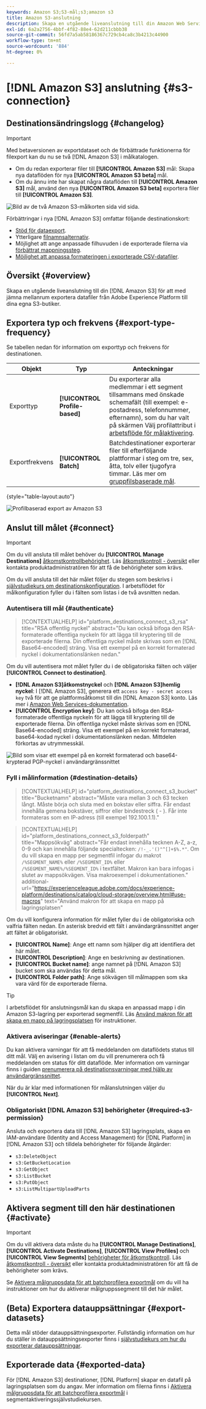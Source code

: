 ```yaml
---
keywords: Amazon S3;S3-mål;s3;amazon s3
title: Amazon S3-anslutning
description: Skapa en utgående liveanslutning till din Amazon Web Services (AWS) S3-lagringsplats för att regelbundet exportera CSV-datafiler från Adobe Experience Platform till dina egna S3-butiker.
exl-id: 6a2a2756-4bbf-4f82-88e4-62d211cbbb38
source-git-commit: 56fd7a5ab58186367c729cb4ca8c3b4213c44900
workflow-type: tm+mt
source-wordcount: '884'
ht-degree: 0%

---
```


# [!DNL Amazon S3] anslutning {#s3-connection}

## Destinationsändringslogg {#changelog}

>[!IMPORTANT]
>
>Med betaversionen av exportdataset och de förbättrade funktionerna för filexport kan du nu se två [!DNL Amazon S3] i målkatalogen.
>* Om du redan exporterar filer till **[!UICONTROL Amazon S3]** mål: Skapa nya dataflöden för nya **[!UICONTROL Amazon S3 beta]** mål.
>* Om du ännu inte har skapat några dataflöden till **[!UICONTROL Amazon S3]** mål, använd den nya **[!UICONTROL Amazon S3 beta]** exportera filer till **[!UICONTROL Amazon S3]**.


![Bild av de två Amazon S3-målkorten sida vid sida.](/help/destinations/assets/catalog/cloud-storage/amazon-s3/two-amazons3-destination-cards.png)

Förbättringar i nya [!DNL Amazon S3] omfattar följande destinationskort:

* [Stöd för dataexport](/help/destinations/ui/export-datasets.md).
* Ytterligare [filnamnsalternativ](/help/destinations/ui/activate-batch-profile-destinations.md#scheduling).
* Möjlighet att ange anpassade filhuvuden i de exporterade filerna via [förbättrat mappningssteg](/help/destinations/ui/activate-batch-profile-destinations.md#mapping).
* [Möjlighet att anpassa formateringen i exporterade CSV-datafiler](/help/destinations/ui/batch-destinations-file-formatting-options.md).

## Översikt {#overview}

Skapa en utgående liveanslutning till din [!DNL Amazon S3] för att med jämna mellanrum exportera datafiler från Adobe Experience Platform till dina egna S3-butiker.

## Exportera typ och frekvens {#export-type-frequency}

Se tabellen nedan för information om exporttyp och frekvens för destinationen.

| Objekt | Typ | Anteckningar |
---------|----------|---------|
| Exporttyp | **[!UICONTROL Profile-based]** | Du exporterar alla medlemmar i ett segment tillsammans med önskade schemafält (till exempel: e-postadress, telefonnummer, efternamn), som du har valt på skärmen Välj profilattribut i [arbetsflöde för målaktivering](../../ui/activate-batch-profile-destinations.md#select-attributes). |
| Exportfrekvens | **[!UICONTROL Batch]** | Batchdestinationer exporterar filer till efterföljande plattformar i steg om tre, sex, åtta, tolv eller tjugofyra timmar. Läs mer om [gruppfilsbaserade mål](/help/destinations/destination-types.md#file-based). |

{style=&quot;table-layout:auto&quot;}

![Profilbaserad export av Amazon S3](../../assets/catalog/cloud-storage/amazon-s3/catalog.png)

## Anslut till målet {#connect}

>[!IMPORTANT]
> 
>Om du vill ansluta till målet behöver du **[!UICONTROL Manage Destinations]** [åtkomstkontrollbehörighet](/help/access-control/home.md#permissions). Läs [åtkomstkontroll - översikt](/help/access-control/ui/overview.md) eller kontakta produktadministratören för att få de behörigheter som krävs.

Om du vill ansluta till det här målet följer du stegen som beskrivs i [självstudiekurs om destinationskonfiguration](../../ui/connect-destination.md). I arbetsflödet för målkonfiguration fyller du i fälten som listas i de två avsnitten nedan.

### Autentisera till mål {#authenticate}

>[!CONTEXTUALHELP]
>id="platform_destinations_connect_s3_rsa"
>title="RSA offentlig nyckel"
>abstract="Du kan också bifoga den RSA-formaterade offentliga nyckeln för att lägga till kryptering till de exporterade filerna. Din offentliga nyckel måste skrivas som en [!DNL Base64-encoded] sträng. Visa ett exempel på en korrekt formaterad nyckel i dokumentationslänken nedan."

Om du vill autentisera mot målet fyller du i de obligatoriska fälten och väljer **[!UICONTROL Connect to destination]**.

* **[!DNL Amazon S3]åtkomstnyckel** och **[!DNL Amazon S3]hemlig nyckel**: I [!DNL Amazon S3], generera ett `access key - secret access key` två för att ge plattformsåtkomst till din [!DNL Amazon S3] konto. Läs mer i [Amazon Web Services-dokumentation](https://docs.aws.amazon.com/IAM/latest/UserGuide/id_credentials_access-keys.html).
* **[!UICONTROL Encryption key]**: Du kan också bifoga den RSA-formaterade offentliga nyckeln för att lägga till kryptering till de exporterade filerna. Din offentliga nyckel måste skrivas som en [!DNL Base64-encoded] sträng. Visa ett exempel på en korrekt formaterad, base64-kodad nyckel i dokumentationslänken nedan. Mittdelen förkortas av utrymmesskäl.

![Bild som visar ett exempel på en korrekt formaterad och base64-krypterad PGP-nyckel i användargränssnittet](../../assets/catalog/cloud-storage/sftp/pgp-key.png)

### Fyll i målinformation {#destination-details}

>[!CONTEXTUALHELP]
>id="platform_destinations_connect_s3_bucket"
>title="Bucketnamn"
>abstract="Måste vara mellan 3 och 63 tecken långt. Måste börja och sluta med en bokstav eller siffra. Får endast innehålla gemena bokstäver, siffror eller bindestreck ( - ). Får inte formateras som en IP-adress (till exempel 192.100.1.1)."

>[!CONTEXTUALHELP]
>id="platform_destinations_connect_s3_folderpath"
>title="Mappsökväg"
>abstract="Får endast innehålla tecknen A-Z, a-z, 0-9 och kan innehålla följande specialtecken: `/!-_.'()"^[]+$%.*"`. Om du vill skapa en mapp per segmentfil infogar du makrot `/%SEGMENT_NAME%` eller `/%SEGMENT_ID%` eller `/%SEGMENT_NAME%/%SEGMENT_ID%` i textfältet. Makron kan bara infogas i slutet av mappsökvägen. Visa makroexempel i dokumentationen."
>additional-url="https://experienceleague.adobe.com/docs/experience-platform/destinations/catalog/cloud-storage/overview.html#use-macros" text="Använd makron för att skapa en mapp på lagringsplatsen"

Om du vill konfigurera information för målet fyller du i de obligatoriska och valfria fälten nedan. En asterisk bredvid ett fält i användargränssnittet anger att fältet är obligatoriskt.

* **[!UICONTROL Name]**: Ange ett namn som hjälper dig att identifiera det här målet.
* **[!UICONTROL Description]**: Ange en beskrivning av destinationen.
* **[!UICONTROL Bucket name]**: ange namnet på [!DNL Amazon S3] bucket som ska användas för detta mål.
* **[!UICONTROL Folder path]**: Ange sökvägen till målmappen som ska vara värd för de exporterade filerna.

>[!TIP]
>
>I arbetsflödet för anslutningsmål kan du skapa en anpassad mapp i din Amazon S3-lagring per exporterad segmentfil. Läs [Använd makron för att skapa en mapp på lagringsplatsen](overview.md#use-macros) för instruktioner.

### Aktivera aviseringar {#enable-alerts}

Du kan aktivera varningar för att få meddelanden om dataflödets status till ditt mål. Välj en avisering i listan om du vill prenumerera och få meddelanden om status för ditt dataflöde. Mer information om varningar finns i guiden [prenumerera på destinationsvarningar med hjälp av användargränssnittet](../../ui/alerts.md).

När du är klar med informationen för målanslutningen väljer du **[!UICONTROL Next]**.

### Obligatoriskt [!DNL Amazon S3] behörigheter {#required-s3-permission}

Ansluta och exportera data till [!DNL Amazon S3] lagringsplats, skapa en IAM-användare (Identity and Access Management) för [!DNL Platform] in [!DNL Amazon S3] och tilldela behörigheter för följande åtgärder:

* `s3:DeleteObject`
* `s3:GetBucketLocation`
* `s3:GetObject`
* `s3:ListBucket`
* `s3:PutObject`
* `s3:ListMultipartUploadParts`

<!--

Commenting out this note, as write permissions are assigned through the s3:PutObject permission.

>[!IMPORTANT]
>
>Platform needs `write` permissions on the bucket object where the export files will be delivered.

-->

## Aktivera segment till den här destinationen {#activate}

>[!IMPORTANT]
> 
>Om du vill aktivera data måste du ha **[!UICONTROL Manage Destinations]**, **[!UICONTROL Activate Destinations]**, **[!UICONTROL View Profiles]** och **[!UICONTROL View Segments]** [behörigheter för åtkomstkontroll](/help/access-control/home.md#permissions). Läs [åtkomstkontroll - översikt](/help/access-control/ui/overview.md) eller kontakta produktadministratören för att få de behörigheter som krävs.

Se [Aktivera målgruppsdata för att batchprofilera exportmål](../../ui/activate-batch-profile-destinations.md) om du vill ha instruktioner om hur du aktiverar målgruppssegment till det här målet.

## (Beta) Exportera datauppsättningar {#export-datasets}

Detta mål stöder datauppsättningsexporter. Fullständig information om hur du ställer in datauppsättningsexporter finns i [självstudiekurs om hur du exporterar datauppsättningar](/help/destinations/ui/export-datasets.md).

## Exporterade data {#exported-data}

För [!DNL Amazon S3] destinationer, [!DNL Platform] skapar en datafil på lagringsplatsen som du angav. Mer information om filerna finns i [Aktivera målgruppsdata för att batchprofilera exportmål](../../ui/activate-batch-profile-destinations.md) i segmentaktiveringssjälvstudiekursen.
